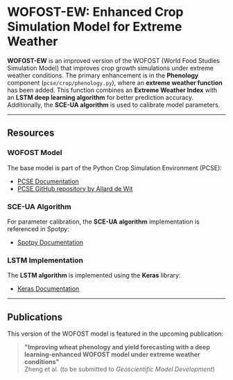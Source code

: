 # WOFOST-EW: Enhanced Crop Simulation Model for Extreme Weather

**WOFOST-EW** is an improved version of the WOFOST (World Food Studies Simulation Model) that improves crop growth simulations under extreme weather conditions. The primary enhancement is in the **Phenology** component (`pcse/crop/phenology.py`), where an **extreme weather function** has been added. This function combines an **Extreme Weather Index** with an **LSTM deep learning algorithm** for better prediction accuracy. Additionally, the **SCE-UA algorithm** is used to calibrate model parameters.

---

## Resources

### WOFOST Model
The base model is part of the Python Crop Simulation Environment (PCSE):
- [PCSE Documentation](https://pcse.readthedocs.io/en/stable/)
- [PCSE GitHub repository by Allard de Wit](https://github.com/ajwdewit/pcse.git)

### SCE-UA Algorithm
For parameter calibration, the **SCE-UA algorithm** implementation is referenced in Spotpy:
- [Spotpy Documentation](https://spotpy.readthedocs.io/en/latest/)

### LSTM Implementation
The **LSTM algorithm** is implemented using the **Keras** library:
- [Keras Documentation](https://keras.io/)

---

## Publications

This version of the WOFOST model is featured in the upcoming publication:

> **"Improving wheat phenology and yield forecasting with a deep learning-enhanced WOFOST model under extreme weather conditions"**  
> Zheng et al. (to be submitted to *Geoscientific Model Development*)
